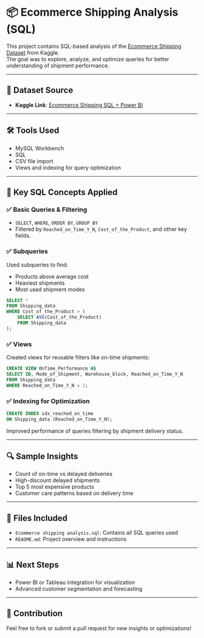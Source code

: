# 📦 Ecommerce Shipping Analysis (SQL)

This project contains SQL-based analysis of the [Ecommerce Shipping Dataset](https://www.kaggle.com/datasets/safaeahb/ecommerce-shipping-sql-power-bi) from Kaggle.  
The goal was to explore, analyze, and optimize queries for better understanding of shipment performance.

---

## 📁 Dataset Source

- **Kaggle Link**: [Ecommerce Shipping SQL + Power BI](https://www.kaggle.com/datasets/safaeahb/ecommerce-shipping-sql-power-bi)

---

## 🛠️ Tools Used

- MySQL Workbench
- SQL
- CSV file import
- Views and indexing for query optimization

---

## 📌 Key SQL Concepts Applied

### ✅ Basic Queries & Filtering
- `SELECT`, `WHERE`, `ORDER BY`, `GROUP BY`
- Filtered by `Reached_on_Time_Y_N`, `Cost_of_the_Product`, and other key fields.

### ✅ Subqueries
Used subqueries to find:
- Products above average cost
- Heaviest shipments
- Most used shipment modes

```sql
SELECT *
FROM Shipping_data
WHERE Cost_of_the_Product > (
    SELECT AVG(Cost_of_the_Product)
    FROM Shipping_data
);
```

### ✅ Views
Created views for reusable filters like on-time shipments:

```sql
CREATE VIEW OnTime_Performance AS
SELECT ID, Mode_of_Shipment, Warehouse_block, Reached_on_Time_Y_N
FROM Shipping_data
WHERE Reached_on_Time_Y_N = 1;
```

### ✅ Indexing for Optimization

```sql
CREATE INDEX idx_reached_on_time 
ON Shipping_data (Reached_on_Time_Y_N);
```

Improved performance of queries filtering by shipment delivery status.

---

## 🔍 Sample Insights

- Count of on-time vs delayed deliveries
- High-discount delayed shipments
- Top 5 most expensive products
- Customer care patterns based on delivery time

---

## 📂 Files Included

- `Ecommerce shipping analysis.sql`: Contains all SQL queries used
- `README.md`: Project overview and instructions

---

## 📊 Next Steps

- Power BI or Tableau integration for visualization
- Advanced customer segmentation and forecasting

---

## 🤝 Contribution

Feel free to fork or submit a pull request for new insights or optimizations!
